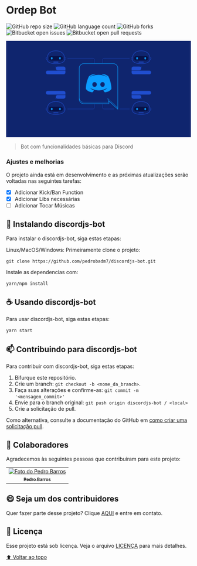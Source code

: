 
# Ordep Bot

<!---Esses são exemplos. Veja https://shields.io para outras pessoas ou para personalizar este conjunto de escudos. Você pode querer incluir dependências, status do projeto e informações de licença aqui--->

![GitHub repo size](https://img.shields.io/github/repo-size/iuricode/README-template?style=for-the-badge)
![GitHub language count](https://img.shields.io/github/languages/count/iuricode/README-template?style=for-the-badge)
![GitHub forks](https://img.shields.io/github/forks/iuricode/README-template?style=for-the-badge)
![Bitbucket open issues](https://img.shields.io/bitbucket/issues/iuricode/README-template?style=for-the-badge)
![Bitbucket open pull requests](https://img.shields.io/bitbucket/pr-raw/iuricode/README-template?style=for-the-badge)

<img src="discord.png" alt="Discord">

>Bot com funcionalidades básicas para Discord

### Ajustes e melhorias

O projeto ainda está em desenvolvimento e as próximas atualizações serão voltadas nas seguintes tarefas:

- [x] Adicionar Kick/Ban Function
- [x] Adicionar Libs necessárias
- [ ] Adicionar Tocar Músicas 

## 🚀 Instalando discordjs-bot

Para instalar o discordjs-bot, siga estas etapas:

Linux/MacOS/Windows:
Primeiramente clone o projeto:
```
git clone https://github.com/pedrobadm7/discordjs-bot.git
```
Instale as dependencias com:
```
yarn/npm install
```
## ☕ Usando discordjs-bot

Para usar discordjs-bot, siga estas etapas:

```
yarn start
```

## 📫 Contribuindo para discordjs-bot

Para contribuir com discordjs-bot, siga estas etapas:

1. Bifurque este repositório.
2. Crie um branch: `git checkout -b <nome_da_branch>`.
3. Faça suas alterações e confirme-as: `git commit -m '<mensagem_commit>'`
4. Envie para o branch original: `git push origin discordjs-bot / <local>`
5. Crie a solicitação de pull.

Como alternativa, consulte a documentação do GitHub em [como criar uma solicitação pull](https://help.github.com/en/github/collaborating-with-issues-and-pull-requests/creating-a-pull-request).

## 🤝 Colaboradores

Agradecemos às seguintes pessoas que contribuíram para este projeto:

<table>
  <tr>
    <td align="center">
      <a href="#">
        <img src="https://avatars.githubusercontent.com/pedrobadm7" width="100px;" alt="Foto do Pedro Barros"/><br>
        <sub>
          <b>Pedro Barros</b>
        </sub>
      </a>
    </td>
  </tr>
</table>


## 😄 Seja um dos contribuidores<br>

Quer fazer parte desse projeto? Clique [AQUI](https://www.linkedin.com/in/pedrobadm/) e entre em contato.

## 📝 Licença

Esse projeto está sob licença. Veja o arquivo [LICENÇA](LICENSE.md) para mais detalhes.

[⬆ Voltar ao topo](#ordep-bot)<br>
